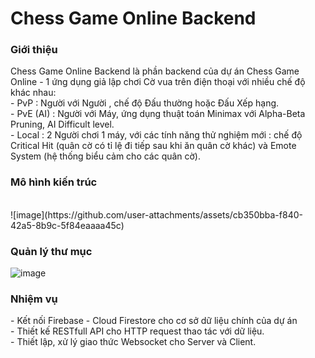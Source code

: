 <h1>Chess Game Online Backend</h1>

<h3>Giới thiệu</h3>Chess Game Online Backend là phần backend của dự án Chess Game Online - 1 ứng dụng giả lập chơi Cờ vua trên điện thoại với nhiều chế độ khác nhau:<br>
- PvP : Người với Người , chế độ Đấu thường hoặc Đấu Xếp hạng.<br>
- PvE (AI) : Người với Máy, ứng dụng thuật toán Minimax với Alpha-Beta Pruning, AI Difficult level.<br>
- Local : 2 Người chơi 1 máy, với các tính năng thử nghiệm mới : chế độ Critical Hit (quân cờ có tỉ lệ đi tiếp sau khi ăn quân cờ khác) và Emote System (hệ thống biểu cảm cho các quân cờ).<br>

<h3>Mô hình kiến trúc</h3><br>
![image](https://github.com/user-attachments/assets/cb350bba-f840-42a5-8b9c-5f84eaaaa45c)


<h3>Quản lý thư mục</h3>

![image](https://github.com/user-attachments/assets/fd7e40e2-f60a-4b53-aa82-ed85fcf21a89)


<h3>Nhiệm vụ</h3>
- Kết nối Firebase - Cloud Firestore cho cơ sở dữ liệu chính của dự án<br>
- Thiết kế RESTfull API cho HTTP request thao tác với dữ liệu.<br>
- Thiết lập, xử lý giao thức Websocket cho Server và Client.<br>

